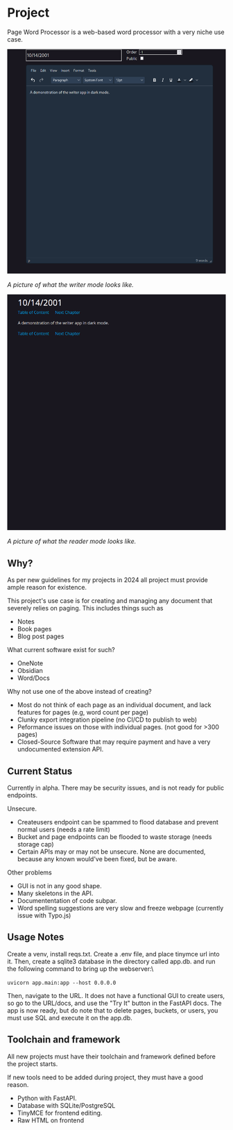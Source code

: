 # Project
Page Word Processor is a web-based word processor with a very niche use case.

![Writer Demo](demos/WriterDEMO.png)

*A picture of what the writer mode looks like.*

![Reader Demo](demos/ReaderDEMO.png)

*A picture of what the reader mode looks like.*

## Why?
As per new guidelines for my projects in 2024 all project must provide ample 
reason for existence.

This project's use case is for creating and managing any document that severely relies on paging.
This includes things such as

- Notes
- Book pages
- Blog post pages

What current software exist for such?

- OneNote
- Obsidian
- Word/Docs

Why not use one of the above instead of creating?

- Most do not think of each page as an individual document, and lack features for pages (e.g, word count per page)
- Clunky export integration pipeline (no CI/CD to publish to web)
- Peformance issues on those with individual pages. (not good for >300 pages)
- Closed-Source Software that may require payment and have a very undocumented extension API.

## Current Status
Currently in alpha. There may be security issues, and is not ready for public endpoints.

Unsecure.

- Createusers endpoint can be spammed to flood database and prevent normal users (needs a rate limit)
- Bucket and page endpoints can be flooded to waste storage (needs storage cap)
- Certain APIs may or may not be unsecure. None are documented, because any known would've been fixed, but be aware.

Other problems

- GUI is not in any good shape.
- Many skeletons in the API.
- Documententation of code subpar.
- Word spelling suggestions are very slow and freeze webpage (currently issue with Typo.js)

## Usage Notes
Create a venv, install reqs.txt. Create a .env file, and place tinymce url into it.
Then, create a sqlite3 database in the directory called app.db. and run the following command to bring up the webserver:\

```uvicorn app.main:app --host 0.0.0.0```

Then, navigate to the URL. It does not have a functional GUI to create users, so go to the URL/docs, and use the "Try It" button in the FastAPI docs. The app is now ready, but do note that to delete pages, buckets, or users, you must use SQL and execute it on the app.db.

## Toolchain and framework
All new projects must have their toolchain and framework defined before the project starts.

If new tools need to be added during project, they must have a good reason.

- Python with FastAPI.
- Database with SQLite/PostgreSQL
- TinyMCE for frontend editing.
- Raw HTML on frontend
